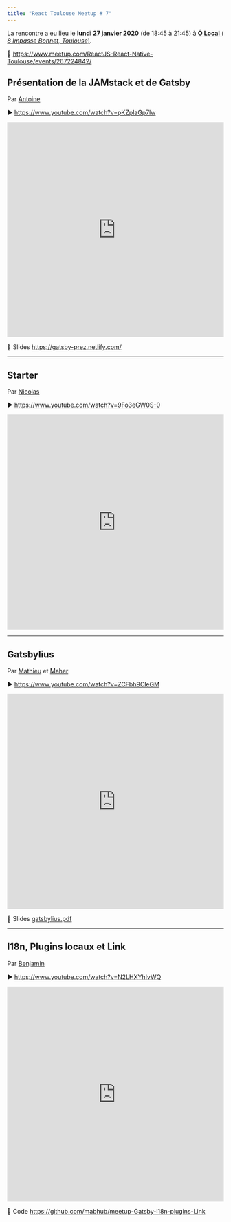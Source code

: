```yaml
---
title: "React Toulouse Meetup # 7"
---
```


La rencontre a eu lieu le **lundi 27 janvier 2020** (de 18:45 à 21:45) à [**Ô Local** (
_8 Impasse Bonnet, Toulouse_)](https://www.openstreetmap.org/node/2026373351).

📍 https://www.meetup.com/ReactJS-React-Native-Toulouse/events/267224842/

## Présentation de la JAMstack et de Gatsby

Par [Antoine](https://github.com/antoinerousseau)

▶️ <https://www.youtube.com/watch?v=pKZplaGp7lw>

<iframe width="100%" height="500" scrolling="no" frameborder="0" allow="autoplay; encrypted-media" allowfullscreen src="https://www.youtube.com/embed/pKZplaGp7lw"></iframe>

📄 Slides <https://gatsby-prez.netlify.com/>

---

## Starter

Par [Nicolas](https://twitter.com/robustacode)

▶️ <https://www.youtube.com/watch?v=9Fo3eGW0S-0>

<iframe width="100%" height="500" scrolling="no" frameborder="0" allow="autoplay; encrypted-media" allowfullscreen src="https://www.youtube.com/embed/9Fo3eGW0S-0"></iframe>

---

## Gatsbylius

Par [Mathieu](https://github.com/imhaage) et [Maher](https://github.com/misnard)

▶️ <https://www.youtube.com/watch?v=ZCFbh9CleGM>

<iframe width="100%" height="500" scrolling="no" frameborder="0" allow="autoplay; encrypted-media" allowfullscreen src="https://www.youtube.com/embed/ZCFbh9CleGM"></iframe>

📄 Slides [gatsbylius.pdf](https://github.com/MoOx/react-toulouse/files/4141017/gatsbylius.pdf)

---

## I18n, Plugins locaux et Link

Par [Benjamin](https://github.com/mabhub)

▶️ <https://www.youtube.com/watch?v=N2LHXYhIvWQ>

<iframe width="100%" height="500" scrolling="no" frameborder="0" allow="autoplay; encrypted-media" allowfullscreen src="https://www.youtube.com/embed/N2LHXYhIvWQ"></iframe>

📄 Code <https://github.com/mabhub/meetup-Gatsby-i18n-plugins-Link>
